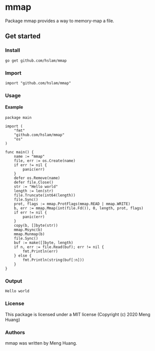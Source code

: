 # mmap
Package mmap provides a way to memory-map a file.

## Get started

### Install
```
go get github.com/hslam/mmap
```
### Import
```
import "github.com/hslam/mmap"
```
### Usage
#### Example
```
package main

import (
	"fmt"
	"github.com/hslam/mmap"
	"os"
)

func main() {
	name := "mmap"
	file, err := os.Create(name)
	if err != nil {
		panic(err)
	}
	defer os.Remove(name)
	defer file.Close()
	str := "Hello world"
	length := len(str)
	file.Truncate(int64(length))
	file.Sync()
	prot, flags := mmap.ProtFlags(mmap.READ | mmap.WRITE)
	b, err := mmap.Mmap(int(file.Fd()), 0, length, prot, flags)
	if err != nil {
		panic(err)
	}
	copy(b, []byte(str))
	mmap.Msync(b)
	mmap.Munmap(b)
	file.Sync()
	buf := make([]byte, length)
	if n, err := file.Read(buf); err != nil {
		fmt.Println(err)
	} else {
		fmt.Println(string(buf[:n]))
	}
}
```

### Output
```
Hello world
```

### License
This package is licensed under a MIT license (Copyright (c) 2020 Meng Huang)


### Authors
mmap was written by Meng Huang.


